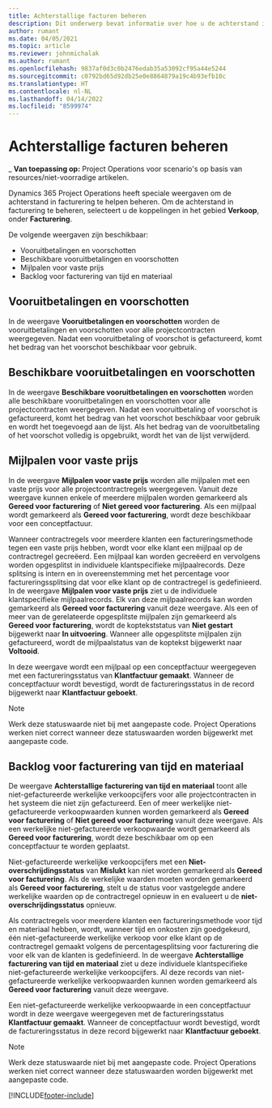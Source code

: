 ```yaml
---
title: Achterstallige facturen beheren
description: Dit onderwerp bevat informatie over hoe u de achterstand in facturering in Project Operations kunt weergeven en ermee kunt werken.
author: rumant
ms.date: 04/05/2021
ms.topic: article
ms.reviewer: johnmichalak
ms.author: rumant
ms.openlocfilehash: 9837af0d3c0b2476edab35a53092cf95a44e5244
ms.sourcegitcommit: c0792bd65d92db25e0e8864879a19c4b93efb10c
ms.translationtype: HT
ms.contentlocale: nl-NL
ms.lasthandoff: 04/14/2022
ms.locfileid: "8599974"
---
```

# <a name="manage-billing-backlog"></a>Achterstallige facturen beheren

_ **Van toepassing op:** Project Operations voor scenario's op basis van resources/niet-voorradige artikelen.

Dynamics 365 Project Operations heeft speciale weergaven om de achterstand in facturering te helpen beheren. Om de achterstand in facturering te beheren, selecteert u de koppelingen in het gebied **Verkoop**, onder **Facturering**. 

De volgende weergaven zijn beschikbaar:

- Vooruitbetalingen en voorschotten
- Beschikbare vooruitbetalingen en voorschotten
- Mijlpalen voor vaste prijs
- Backlog voor facturering van tijd en materiaal

## <a name="retainers-and-advances"></a>Vooruitbetalingen en voorschotten

In de weergave **Vooruitbetalingen en voorschotten** worden de vooruitbetalingen en voorschotten voor alle projectcontracten weergegeven. Nadat een vooruitbetaling of voorschot is gefactureerd, komt het bedrag van het voorschot beschikbaar voor gebruik.

## <a name="available-retainers-and-advances"></a>Beschikbare vooruitbetalingen en voorschotten

In de weergave **Beschikbare vooruitbetalingen en voorschotten** worden alle beschikbare vooruitbetalingen en voorschotten voor alle projectcontracten weergegeven. Nadat een vooruitbetaling of voorschot is gefactureerd, komt het bedrag van het voorschot beschikbaar voor gebruik en wordt het toegevoegd aan de lijst. Als het bedrag van de vooruitbetaling of het voorschot volledig is opgebruikt, wordt het van de lijst verwijderd.

## <a name="fixed-price-milestones"></a>Mijlpalen voor vaste prijs

In de weergave **Mijlpalen voor vaste prijs** worden alle mijlpalen met een vaste prijs voor alle projectcontractregels weergegeven. Vanuit deze weergave kunnen enkele of meerdere mijlpalen worden gemarkeerd als **Gereed voor facturering** of **Niet gereed voor facturering**.​ Als een mijlpaal wordt gemarkeerd als **Gereed voor facturering**, wordt deze beschikbaar voor een conceptfactuur.

Wanneer contractregels voor meerdere klanten een factureringsmethode tegen een vaste prijs hebben, wordt voor elke klant een mijlpaal op de contractregel gecreëerd. Een mijlpaal kan worden gecreëerd en vervolgens worden opgesplitst in individuele klantspecifieke mijlpaalrecords. Deze splitsing is intern en in overeenstemming met het percentage voor factureringssplitsing dat voor elke klant op de contractregel is gedefinieerd. In de weergave **Mijlpalen voor vaste prijs** ziet u de individuele klantspecifieke mijlpaalrecords. Elk van deze mijlpaalrecords kan worden gemarkeerd als **Gereed voor facturering** vanuit deze weergave. Als een of meer van de gerelateerde opgesplitste mijlpalen zijn gemarkeerd als **Gereed voor facturering**, wordt de koptekststatus van **Niet gestart** bijgewerkt naar **In uitvoering**​. Wanneer alle opgesplitste mijlpalen zijn gefactureerd, wordt de mijlpaalstatus van de koptekst bijgewerkt naar **Voltooid**​.

In deze weergave wordt een mijlpaal op een conceptfactuur weergegeven met een factureringsstatus van **Klantfactuur gemaakt**. Wanneer de conceptfactuur wordt bevestigd, wordt de factureringsstatus in de record bijgewerkt naar **Klantfactuur geboekt**. 

> [!NOTE] 
> Werk deze statuswaarde niet bij met aangepaste code. Project Operations werken niet correct wanneer deze statuswaarden worden bijgewerkt met aangepaste code.

## <a name="time-and-material-billing-backlog"></a>Backlog voor facturering van tijd en materiaal

De weergave **Achterstallige facturering van tijd en materiaal** toont alle niet-gefactureerde werkelijke verkoopcijfers voor alle projectcontracten in het systeem die niet zijn gefactureerd. Een of meer werkelijke niet-gefactureerde verkoopwaarden kunnen worden gemarkeerd als **Gereed voor facturering** of **Niet gereed voor facturering** vanuit deze weergave. Als een werkelijke niet-gefactureerde verkoopwaarde wordt gemarkeerd als **Gereed voor facturering**, wordt deze beschikbaar om op een conceptfactuur te worden geplaatst.

Niet-gefactureerde werkelijke verkoopcijfers met een **Niet-overschrijdingsstatus** van **Mislukt** kan niet worden gemarkeerd als **Gereed voor facturering**. Als de werkelijke waarden moeten worden gemarkeerd als **Gereed voor facturering**, stelt u de status voor vastgelegde andere werkelijke waarden op de contractregel opnieuw in en evalueert u de **niet-overschrijdingsstatus** opnieuw.

Als contractregels voor meerdere klanten een factureringsmethode voor tijd en materiaal hebben, wordt, wanneer tijd en onkosten zijn goedgekeurd, één niet-gefactureerde werkelijke verkoop voor elke klant op de contractregel gemaakt volgens de percentagesplitsing voor facturering die voor elk van de klanten is gedefinieerd. In de weergave **Achterstallige facturering van tijd en materiaal** ziet u deze individuele klantspecifieke niet-gefactureerde werkelijke verkoopcijfers. Al deze records van niet-gefactureerde werkelijke verkoopwaarden kunnen worden gemarkeerd als **Gereed voor facturering** vanuit deze weergave.

Een niet-gefactureerde werkelijke verkoopwaarde in een conceptfactuur wordt in deze weergave weergegeven met de factureringsstatus **Klantfactuur gemaakt**​. Wanneer de conceptfactuur wordt bevestigd, wordt de factureringsstatus in deze record bijgewerkt naar **Klantfactuur geboekt**. 

> [!NOTE] 
> Werk deze statuswaarde niet bij met aangepaste code. Project Operations werken niet correct wanneer deze statuswaarden worden bijgewerkt met aangepaste code.


[!INCLUDE[footer-include](../includes/footer-banner.md)]
